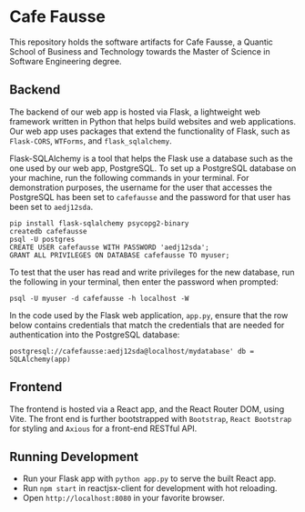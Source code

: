 # Cafe Fausse

This repository holds the software artifacts for Cafe Fausse, a Quantic School of Business and Technology towards the Master of Science in Software Engineering degree.

## Backend

The backend of our web app is hosted via Flask, a lightweight web framework written in Python that helps build websites and web applications. Our web app uses packages that extend the functionality of Flask, such as `Flask-CORS`, `WTForms`, and `flask_sqlalchemy`.

Flask-SQLAlchemy is a tool that helps the Flask use a database such as the one used by our web app, PostgreSQL. To set up a PostgreSQL database on your machine, run the following commands in your terminal. For demonstration purposes, the username for the user that accesses the PostgreSQL has been set to `cafefausse` and the password for that user has been set to `aedj12sda`.

`pip install flask-sqlalchemy psycopg2-binary`  
`createdb cafefausse`  
`psql -U postgres`  
`CREATE USER cafefausse WITH PASSWORD 'aedj12sda';`  
`GRANT ALL PRIVILEGES ON DATABASE cafefausse TO myuser;`

To test that the user has read and write privileges for the new database, run the following in your terminal, then enter the password when prompted:

`psql -U myuser -d cafefausse -h localhost -W`

In the code used by the Flask web application, `app.py`, ensure that the row below contains credentials that match the credentials that are needed for authentication into the PostgreSQL database:

`postgresql://cafefausse:aedj12sda@localhost/mydatabase' db = SQLAlchemy(app)`

## Frontend

The frontend is hosted via a React app, and the React Router DOM, using Vite. The front end is further
bootstrapped with `Bootstrap`, `React Bootstrap` for styling and `Axious` for a front-end RESTful API.

## Running Development

- Run your Flask app with `python app.py` to serve the built React app.
- Run `npm start` in reactjsx-client for development with hot reloading.
- Open `http://localhost:8080` in your favorite browser.

